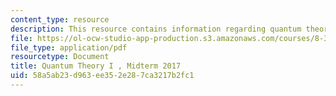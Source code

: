 ```yaml
---
content_type: resource
description: This resource contains information regarding quantum theory I, exams.
file: https://ol-ocw-studio-app-production.s3.amazonaws.com/courses/8-321-quantum-theory-i-fall-2017/58a5ab23d963ee352e287ca3217b2fc1_MIT8_321F17_Midterm_2017.pdf
file_type: application/pdf
resourcetype: Document
title: Quantum Theory I , Midterm 2017
uid: 58a5ab23-d963-ee35-2e28-7ca3217b2fc1
---
```

